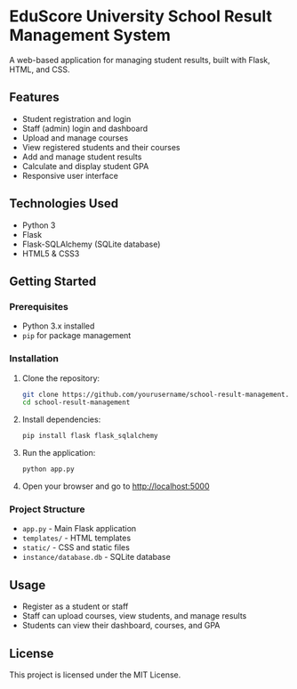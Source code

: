 # EduScore University School Result Management System

A web-based application for managing student results, built with Flask, HTML, and CSS.

## Features

- Student registration and login
- Staff (admin) login and dashboard
- Upload and manage courses
- View registered students and their courses
- Add and manage student results
- Calculate and display student GPA
- Responsive user interface

## Technologies Used

- Python 3
- Flask
- Flask-SQLAlchemy (SQLite database)
- HTML5 & CSS3

## Getting Started

### Prerequisites

- Python 3.x installed
- `pip` for package management

### Installation

1. Clone the repository:
    ```sh
    git clone https://github.com/yourusername/school-result-management.git
    cd school-result-management
    ```

2. Install dependencies:
    ```sh
    pip install flask flask_sqlalchemy
    ```

3. Run the application:
    ```sh
    python app.py
    ```

4. Open your browser and go to [http://localhost:5000](http://localhost:5000)

### Project Structure

- `app.py` - Main Flask application
- `templates/` - HTML templates
- `static/` - CSS and static files
- `instance/database.db` - SQLite database

## Usage

- Register as a student or staff
- Staff can upload courses, view students, and manage results
- Students can view their dashboard, courses, and GPA

## License

This project is licensed under the MIT License.